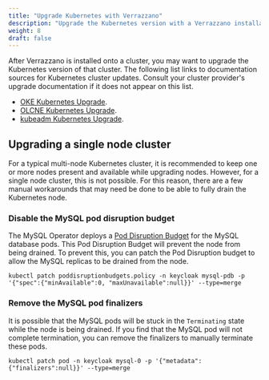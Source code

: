 ```yaml
---
title: "Upgrade Kubernetes with Verrazzano"
description: "Upgrade the Kubernetes version with a Verrazzano installation"
weight: 8
draft: false
---
```


After Verrazzano is installed onto a cluster, you may want to upgrade the Kubernetes version of that cluster.
The following list links to documentation sources for Kubernetes cluster updates.
Consult your cluster provider's upgrade documentation if it does not appear on this list.
- [OKE Kubernetes Upgrade](https://docs.oracle.com/en-us/iaas/Content/ContEng/Tasks/contengupgradingk8smasternode.htm).
- [OLCNE Kubernetes Upgrade](https://docs.oracle.com/en/operating-systems/olcne/1.5/upgrade/update.html#update).
- [kubeadm Kubernetes Upgrade](https://kubernetes.io/docs/tasks/administer-cluster/kubeadm/kubeadm-upgrade/).

## Upgrading a single node cluster

For a typical multi-node Kubernetes cluster, it is recommended to keep one or more nodes present and available while upgrading nodes.
However, for a single node cluster, this is not possible.
For this reason, there are a few manual workarounds that may need be done to be able to fully drain the Kubernetes node.

### Disable the MySQL pod disruption budget
The MySQL Operator deploys a [Pod Disruption Budget](https://kubernetes.io/docs/concepts/workloads/pods/disruptions/#pod-disruption-budgets)
for the MySQL database pods. 
This Pod Disruption Budget will prevent the node from being drained.
To prevent this, you can patch the Pod Disruption budget to allow the MySQL replicas to be drained from the node.

```shell
kubectl patch poddisruptionbudgets.policy -n keycloak mysql-pdb -p '{"spec":{"minAvailable":0, "maxUnavailable":null}}' --type=merge
```

### Remove the MySQL pod finalizers
It is possible that the MySQL pods will be stuck in the `Terminating` state while the node is being drained.
If you find that the MySQL pod will not complete termination, you can remove the finalizers to manually terminate these pods.

```shell
kubectl patch pod -n keycloak mysql-0 -p '{"metadata":{"finalizers":null}}' --type=merge
```

